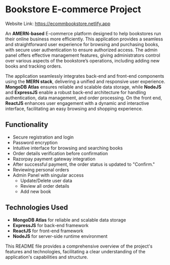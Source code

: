 # Bookstore E-commerce Project
Website Link: https://ecommbookstore.netlify.app 

An **AMERN-based** E-commerce platform designed to help bookstores run their online business more efficiently. This application provides a seamless and straightforward user experience for browsing and purchasing books, with secure user authentication to ensure authorized access. The admin panel offers effective management features, giving administrators control over various aspects of the bookstore’s operations, including adding new books and tracking orders.

The application seamlessly integrates back-end and front-end components using the **MERN stack**, delivering a unified and responsive user experience. **MongoDB Atlas** ensures reliable and scalable data storage, while **NodeJS** and **ExpressJS** enable a robust back-end architecture for handling authentication, data management, and order processing. On the front end, **ReactJS** enhances user engagement with a dynamic and interactive interface, facilitating an easy browsing and shopping experience.

## Functionality

- Secure registration and login
- Password encryption
- Intuitive interface for browsing and searching books
- Order details verification before confirmation
- Razorpay payment gateway integration
- After successful payment, the order status is updated to "Confirm."
- Reviewing personal orders
- Admin Panel with singular access
  - Update/Delete user data
  - Review all order details
  - Add new book

## Technologies Used

- **MongoDB Atlas** for reliable and scalable data storage
- **ExpressJS** for back-end framework
- **ReactJS** for front-end framework
- **NodeJS** for server-side runtime environment

This README file provides a comprehensive overview of the project's features and technologies, facilitating a clear understanding of the application's capabilities and structure.
